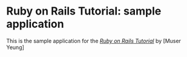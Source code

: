 # Ruby on Rails Tutorial: sample application

This is the sample application for
the [*Ruby on Rails Tutorial*](http://railstutorial.org/)
by [Muser Yeung]